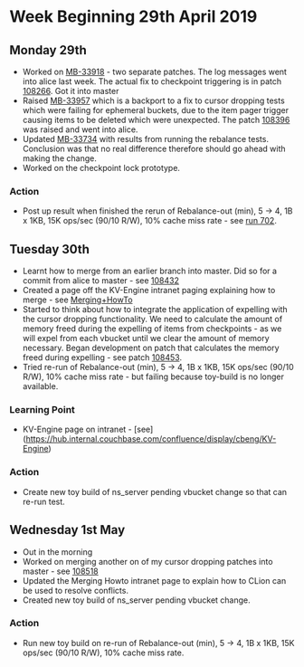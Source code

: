 # Week Beginning 29th April 2019
## Monday 29th

* Worked on [MB-33918](https://issues.couchbase.com/browse/MB-33918) - two separate patches.  The log messages went into alice last week.  The actual fix to checkpoint triggering is in patch [108266](http://review.couchbase.org/#/c/108266/).  Got it into master
* Raised [MB-33957](https://issues.couchbase.com/browse/MB-33957) which is a backport to a fix to cursor dropping tests which were failing for ephemeral buckets, due to the item pager trigger causing items to be deleted which were unexpected.  The patch [108396](http://review.couchbase.org/#/c/108396/) was raised and went into alice.
* Updated [MB-33734](https://issues.couchbase.com/browse/MB-33734) with results from running the rebalance tests.  Conclusion was that no real difference therefore should go ahead with making the change.
* Worked on the checkpoint lock prototype.

### Action

* Post up result when finished the rerun of Rebalance-out (min), 5 -> 4, 1B x 1KB, 15K ops/sec (90/10 R/W), 10% cache miss rate - see [run 702](http://perf.jenkins.couchbase.com/job/titan-reb/702).

## Tuesday 30th

* Learnt how to merge from an earlier branch into master.  Did so for a commit from alice to master - see [108432](http://review.couchbase.org/#/c/108432/-1..2)
* Created a page off the KV-Engine intranet paging explaining how to merge - see [Merging+HowTo](https://hub.internal.couchbase.com/confluence/display/cbeng/Merging+HowTo)
* Started to think about how to integrate the application of expelling with the cursor dropping functionality.  We need to calculate the amount of memory freed during the expelling of items from checkpoints - as we will expel from each vbucket until we clear the amount of memory necessary.  Began development on patch that calculates the memory freed during expelling - see patch [108453](http://review.couchbase.org/#/c/108453/).
* Tried re-run of Rebalance-out (min), 5 -> 4, 1B x 1KB, 15K ops/sec (90/10 R/W), 10% cache miss rate - but failing because toy-build is no longer available.

### Learning Point
* KV-Engine page on intranet - [see] (https://hub.internal.couchbase.com/confluence/display/cbeng/KV-Engine)

### Action
* Create new toy build of ns_server pending vbucket change so that can re-run test.

## Wednesday 1st May
* Out in the morning
* Worked on merging another on of my cursor dropping patches into master - see [108518](http://review.couchbase.org/#/c/108518/-1..1)
* Updated the Merging Howto intranet page to explain how to CLion can be used to resolve conflicts.
* Created new toy build of ns_server pending vbucket change.

### Action
* Run new toy build on re-run of Rebalance-out (min), 5 -> 4, 1B x 1KB, 15K ops/sec (90/10 R/W), 10% cache miss rate.